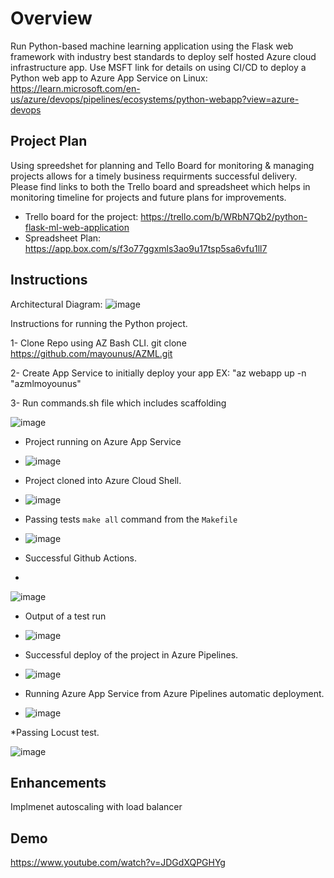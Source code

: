 # Overview

Run Python-based machine learning application using the Flask web framework with industry best standards to deploy self hosted Azure cloud infrastructure app. Use MSFT link for details on using CI/CD to deploy a Python web app to Azure App Service on Linux: https://learn.microsoft.com/en-us/azure/devops/pipelines/ecosystems/python-webapp?view=azure-devops


## Project Plan
Using spreedshet for planning and Tello Board for monitoring & managing projects allows for a timely business requirments successful delivery. 
Please find links to both the Trello board and spreadsheet which helps in monitoring timeline for projects and future plans for improvements. 

* Trello board for the project: https://trello.com/b/WRbN7Qb2/python-flask-ml-web-application
* Spreadsheet Plan: https://app.box.com/s/f3o77ggxmls3ao9u17tsp5sa6vfu1ll7


## Instructions

Architectural Diagram:
![image](https://github.com/mayounus/AZML/assets/129637851/95695607-acfe-4db5-83a4-7cf6597256b1)


Instructions for running the Python project.  

1- Clone Repo using AZ Bash CLI.   git clone https://github.com/mayounus/AZML.git

2- Create App Service to initially deploy your app EX: "az webapp up -n "azmlmoyounus"

3- Run commands.sh file which includes scaffolding

   ![image](https://github.com/mayounus/AZML/assets/129637851/78748cb7-738a-48a7-a926-d3f48f6b2a07)
   
* Project running on Azure App Service
* 
  ![image](https://github.com/mayounus/AZML/assets/129637851/15b29188-9e6f-47ad-9d14-57780656c1e0)

* Project cloned into Azure Cloud Shell.
* 
  ![image](https://github.com/mayounus/AZML/assets/129637851/23b79fe4-7c1e-473e-9f85-a0437b57bd53)

* Passing tests `make all` command from the `Makefile`
* 
  ![image](https://github.com/mayounus/AZML/assets/129637851/522f07a9-cdb6-4c59-8eaa-081b03dc6d6d)
  
 * Successful Github Actions.
 * 
  ![image](https://github.com/mayounus/AZML/assets/129637851/4bb29acb-b149-4207-852f-dada8f1e9af9)

* Output of a test run
* 
  ![image](https://github.com/mayounus/AZML/assets/129637851/b3ad8f28-27d3-459b-97bb-83db32da9eea)

* Successful deploy of the project in Azure Pipelines.  
* 
  ![image](https://github.com/mayounus/AZML/assets/129637851/74e0046b-6fb4-463a-b9e6-69891349e00c)

* Running Azure App Service from Azure Pipelines automatic deployment.
* 
  ![image](https://github.com/mayounus/AZML/assets/129637851/5c3678c5-52ab-472d-b0ee-68bc28554915)

 *Passing Locust test.
 
  ![image](https://github.com/mayounus/AZML/assets/129637851/2eed5897-c73a-4869-a7cf-b4ba38b805e7)

## Enhancements

Implmenet autoscaling with load balancer

## Demo 

https://www.youtube.com/watch?v=JDGdXQPGHYg


